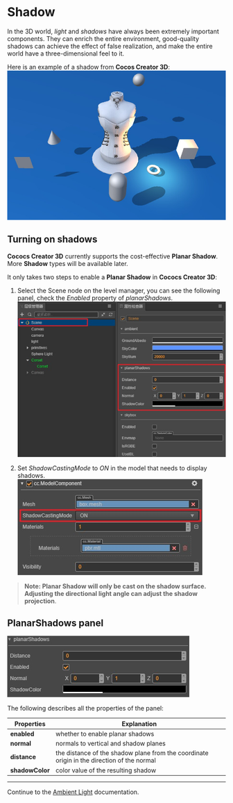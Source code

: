 # Shadow

In the 3D world, *light* and *shadows* have always been extremely important components. They can enrich the entire environment, good-quality shadows can achieve the effect of false realization, and make the entire world have a three-dimensional feel to it.

Here is an example of a shadow from __Cocos Creator 3D__:
![shadow](shadow/shadowExample.jpg)

## Turning on shadows

__Cococs Creator 3D__ currently supports the cost-effective __Planar Shadow__. More __Shadow__ types will be available later. 

It only takes two steps to enable a __Planar Shadow__ in __Cococs Creator 3D__:

  1. Select the Scene node on the level manager, you can see the following panel, check the *Enabled* property of *planarShadows*.
  ![location of planar shadow](shadow/planarShadows.jpg)

  2. Set *ShadowCastingMode* to *ON* in the model that needs to display shadows.
  ![ShadowCastingModes property](shadow/shadowCastingMode.jpg)

  > **__Note:__ __Planar Shadow__ will only be cast on the shadow surface. Adjusting the directional light angle can adjust the shadow projection**.

## PlanarShadows panel

![planar shadow panel details](shadow/planarShadowsDetail.jpg)

The following describes all the properties of the panel:

| Properties | Explanation |
| --- | --- |
| **enabled** | whether to enable planar shadows |
| **normal** | normals to vertical and shadow planes |
| **distance** | the distance of the shadow plane from the coordinate origin in the direction of the normal |
| **shadowColor** | color value of the resulting shadow |

---

Continue to the [Ambient Light](ambient.md) documentation.